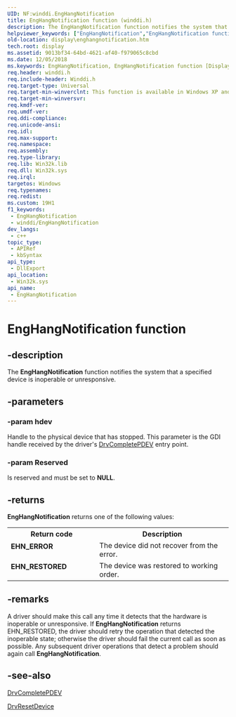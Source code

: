 ```yaml
---
UID: NF:winddi.EngHangNotification
title: EngHangNotification function (winddi.h)
description: The EngHangNotification function notifies the system that a specified device is inoperable or unresponsive.
helpviewer_keywords: ["EngHangNotification","EngHangNotification function [Display Devices]","display.enghangnotification","gdifncs_ca454eea-7e11-4af6-a717-818f52f9fc59.xml","winddi/EngHangNotification"]
old-location: display\enghangnotification.htm
tech.root: display
ms.assetid: 9013bf34-64bd-4621-af40-f979065c8cbd
ms.date: 12/05/2018
ms.keywords: EngHangNotification, EngHangNotification function [Display Devices], display.enghangnotification, gdifncs_ca454eea-7e11-4af6-a717-818f52f9fc59.xml, winddi/EngHangNotification
req.header: winddi.h
req.include-header: Winddi.h
req.target-type: Universal
req.target-min-winverclnt: This function is available in Windows XP and later.
req.target-min-winversvr: 
req.kmdf-ver: 
req.umdf-ver: 
req.ddi-compliance: 
req.unicode-ansi: 
req.idl: 
req.max-support: 
req.namespace: 
req.assembly: 
req.type-library: 
req.lib: Win32k.lib
req.dll: Win32k.sys
req.irql: 
targetos: Windows
req.typenames: 
req.redist: 
ms.custom: 19H1
f1_keywords:
 - EngHangNotification
 - winddi/EngHangNotification
dev_langs:
 - c++
topic_type:
 - APIRef
 - kbSyntax
api_type:
 - DllExport
api_location:
 - Win32k.sys
api_name:
 - EngHangNotification
---
```


# EngHangNotification function


## -description

The <b>EngHangNotification</b> function notifies the system that a specified device is inoperable or unresponsive.

## -parameters

### -param hdev

Handle to the physical device that has stopped. This parameter is the GDI handle received by the driver's <a href="https://docs.microsoft.com/windows/desktop/api/winddi/nf-winddi-drvcompletepdev">DrvCompletePDEV</a> entry point.

### -param Reserved

Is reserved and must be set to <b>NULL</b>.

## -returns

<b>EngHangNotification</b> returns one of the following values:

<table>
<tr>
<th>Return code</th>
<th>Description</th>
</tr>
<tr>
<td width="40%">
<dl>
<dt><b>EHN_ERROR</b></dt>
</dl>
</td>
<td width="60%">
The device did not recover from the error.

</td>
</tr>
<tr>
<td width="40%">
<dl>
<dt><b>EHN_RESTORED</b></dt>
</dl>
</td>
<td width="60%">
The device was restored to working order.

</td>
</tr>
</table>

## -remarks

A driver should make this call any time it detects that the hardware is inoperable or unresponsive. If <b>EngHangNotification</b> returns EHN_RESTORED, the driver should retry the operation that detected the inoperable state; otherwise the driver should fail the current call as soon as possible. Any subsequent driver operations that detect a problem should again call <b>EngHangNotification</b>.

## -see-also

<a href="https://docs.microsoft.com/windows/desktop/api/winddi/nf-winddi-drvcompletepdev">DrvCompletePDEV</a>



<a href="https://docs.microsoft.com/windows/desktop/api/winddi/nf-winddi-drvresetdevice">DrvResetDevice</a>

